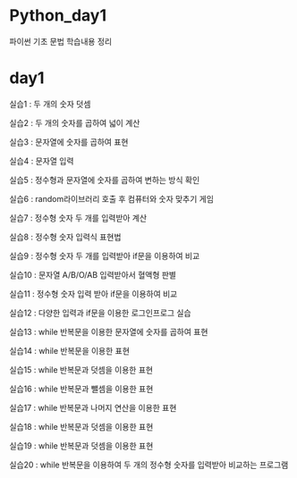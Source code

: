 # Python_day1

파이썬 기초 문법 학습내용 정리

# day1

실습1 : 두 개의 숫자 덧셈

실습2 : 두 개의 숫자를 곱하여 넓이 계산

실습3 : 문자열에 숫자를 곱하여 표현

실습4 : 문자열 입력

실습5 : 정수형과 문자열에 숫자를 곱하여 변하는 방식 확인

실습6 : random라이브러리 호출 후 컴퓨터와 숫자 맞추기 게임

실습7 : 정수형 숫자 두 개를 입력받아 계산

실습8 : 정수형 숫자 입력식 표현법

실습9 : 정수형 숫자 두 개를 입력받아 if문을 이용하여 비교

실습10 : 문자열 A/B/O/AB 입력받아서 혈액형 판별

실습11 : 정수형 숫자 입력 받아 if문을 이용하여 비교

실습12 : 다양한 입력과 if문을 이용한 로그인프로그 실습

실습13 : while 반복문을 이용한 문자열에 숫자를 곱하여 표현

실습14 : while 반복문을 이용한 표현

실습15 : while 반복문과 덧셈을 이용한 표현

실습16 : while 반복문과 뺄셈을 이용한 표현

실습17 : while 반복문과 나머지 연산을 이용한 표현

실습18 : while 반복문과 덧셈을 이용한 표현

실습19 : while 반복문과 덧셈을 이용한 표현

실습20 : while 반복문을 이용하여 두 개의 정수형 숫자를 입력받아 비교하는 프로그램
